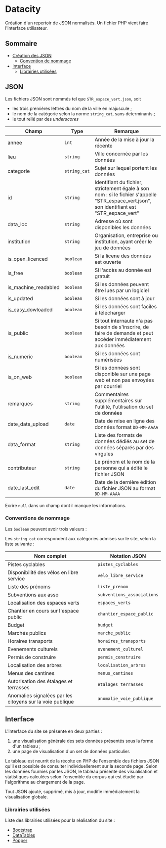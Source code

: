 # Datacity

Création d'un repertoir de JSON normalisés. Un fichier PHP vient faire l'interface utilisateur.

## Sommaire

- [Création des JSON](https://github.com/Myllaume/Datacity#json)
    - [Convention de nommage](https://github.com/Myllaume/Datacity#conventions-de-nommage)
- [Interface](https://github.com/Myllaume/Datacity#interface)
    - [Librairies utilisées](https://github.com/Myllaume/Datacity#librairies-utilis%C3%A9es)

## JSON

Les fichiers JSON sont nommés tel que `STR_espace_vert.json`, soit
- les trois premières lettres du nom de la ville en majuscule ;
- le nom de la catégorie selon la norme `string_cat`, sans determinants ;
- le tout relié par des *underscores*

|  Champ |  Type |  Remarque |
|---|---|---|
|  annee | `int`  |  Année de la mise à jour la récente |
|  lieu  |  `string` | Ville concernée par les données |
|  categorie |  `string_cat` |  Sujet sur lequel portent les données |
|  id |  `string` |  Identifiant du fichier, strictement égale à son nom : si le fichier s'appelle "STR_espace_vert.json", son identifiant est "STR_espace_vert" |
|  data_loc |  `string` |  Adresse où sont disponibles les données |
|  institution |  `string` |  Organisation, entreprise ou institution, ayant créer le jeu de données |
|  is_open_licenced |  ``boolean`` |  Si la licene des données est ouverte |
| is_free  | `boolean`  |  Si l'accès au donnée est gratuit |
|  is_machine_readabled |  `boolean` |  Si les données peuvent être lues par un logiciel |
|  is_updated | `boolean`  | Si les données sont à jour  |
| is_easy_dowloaded  |  `boolean` | Si les données sont faciles à télécharger  |
| is_public  |  `boolean` | Si tout internaute n'a pas besoin de s'inscrire, de faire de demande et peut accéder immédiatement aux données |
|  is_numeric | `boolean`  |  Si les données sont numérisées |
|  is_on_web | `boolean`  | Si les données sont disponible sur une page web et non pas envoyées par courriel  |
|  remarques | `string`  |  Commentaires supplémentaires sur l'utilité, l'utilisation du set de données |
|  date_data_upload | `date`  |  Date de mise en ligne des données format `DD-MM-AAAA` |
|  data_format | `string`  |  Liste des formats de données dédiés au set de données séparés par des virgules |
|  contributeur | `string`  |  Le prénom et le nom de la personne qui a édité le fichier JSON |
|  date_last_edit | `date`  |  Date de la dernière édition du fichier JSON au format `DD-MM-AAAA` |

Ecrire `null` dans un champ dont il manque les informations.

### Conventions de nommage

Les `boolean` peuvent avoir trois valeurs :

Les `string_cat` correspondent aux catégories admises sur le site, selon la liste suivante :

|  Nom complet |  Notation JSON |
|---|---|
|  Pistes cyclables | `pistes_cyclables`  |
|  Disponibilité des vélos en libre service | `velo_libre_service`  |
|  Liste des prénoms | `liste_prenom`  |
| Subventions aux asso  | `subventions_associations`  |
| Localisation des espaces verts  | `espaces_verts`  |
|  Chantier en cours sur l'espace public | `chantier_espace_public`  |
|  Budget | `budget`  |
|  Marchés publics | `marche_public`  |
|  Horaires transports | `horaires_transports`  |
|  Evenements culturels | `evenement_culturel`  |
|  Permis de construire | `permis_construire`  |
|  Localisation des arbres | `localisation_arbres`  |
|  Menus des cantines | `menus_cantines`  |
|  Autorisation des étalages et terrasses | `etalages_terrasses`  |
|  Anomalies signalées par les citoyens sur la voie publique | `anomalie_voie_publique`  |

## Interface

L'interface du site se présente en deux parties :
1. une visualisation générale des sets données présentés sous la forme d'un tableau ;
2. une page de visualisation d'un set de données particulier.

Le tableau est nourrit de la récolte en PHP de l'ensemble des fichiers JSON qu'il est possible de consulter individuellement sur la seconde page. Selon les données fournies par les JSON, le tableau présente des visualisation et statistiques calculées selon l'ensemble du corpus qui est étudié par l'algorithme au chargement de la page.

Tout JSON ajouté, supprimé, mis à jour, modifie immédiatement la visualisation globale.

### Librairies utilisées

Liste des librairies utilisées pour la réalisation du site :
- [Bootstrap](https://getbootstrap.net/)
- [DataTables](https://datatables.net/)
- [Popper](https://popper.js.org/)